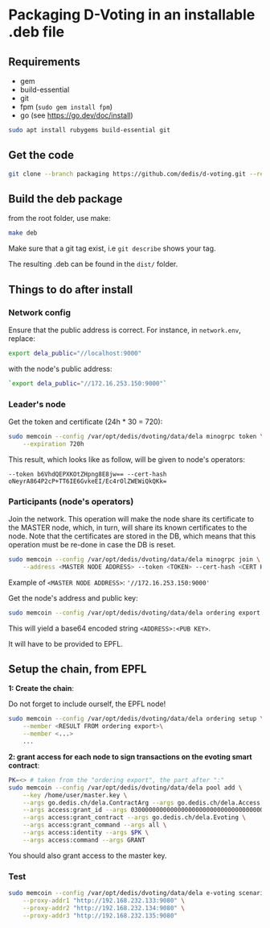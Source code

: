# Packaging D-Voting in an installable .deb file

## Requirements

- gem
- build-essential
- git
- fpm (`sudo gem install fpm`)
- go (see https://go.dev/doc/install)

```sh
sudo apt install rubygems build-essential git
```

## Get the code

```sh
git clone --branch packaging https://github.com/dedis/d-voting.git --recursive 
```

## Build the deb package

from the root folder, use make:

```sh
make deb
```

Make sure that a git tag exist, i.e `git describe` shows your tag.

The resulting .deb can be found in the `dist/` folder.

## Things to do after install

### Network config

Ensure that the public address is correct. For instance, in `network.env`, replace:
```sh
export dela_public="//localhost:9000"
```
with the node's public address:
```sh
`export dela_public="//172.16.253.150:9000"`
```

### Leader's node

Get the token and certificate (24h * 30 = 720):

```sh
sudo memcoin --config /var/opt/dedis/dvoting/data/dela minogrpc token \
    --expiration 720h
```

This result, which looks like as follow, will be given to node's operators:

```
--token b6VhdQEPXKOtZHpng8E8jw== --cert-hash oNeyrA864P2cP+TT6IE6GvkeEI/Ec4rOlZWEWiQkQKk=
```

### Participants (node's operators)

Join the network. This operation will make the node share its certificate to the
MASTER node, which, in turn, will share its known certificates to the node. Note
that the certificates are stored in the DB, which means that this operation must
be re-done in case the DB is reset.

```sh
sudo memcoin --config /var/opt/dedis/dvoting/data/dela minogrpc join \
    --address <MASTER NODE ADDRESS> --token <TOKEN> --cert-hash <CERT HASH>
```

Example of `<MASTER NODE ADDRESS>`: `'//172.16.253.150:9000'`

Get the node's address and public key:

```sh
sudo memcoin --config /var/opt/dedis/dvoting/data/dela ordering export
```

This will yield a base64 encoded string `<ADDRESS>:<PUB KEY>`.

It will have to be provided to EPFL.

## Setup the chain, from EPFL

**1: Create the chain**:

Do not forget to include ourself, the EPFL node!

```sh
sudo memcoin --config /var/opt/dedis/dvoting/data/dela ordering setup \
    --member <RESULT FROM ordering export>\
    --member <...>
    ...
```

**2: grant access for each node to sign transactions on the evoting smart contract**:

```sh
PK=<> # taken from the "ordering export", the part after ":"
sudo memcoin --config /var/opt/dedis/dvoting/data/dela pool add \
    --key /home/user/master.key \
    --args go.dedis.ch/dela.ContractArg --args go.dedis.ch/dela.Access \
    --args access:grant_id --args 0300000000000000000000000000000000000000000000000000000000000000 \
    --args access:grant_contract --args go.dedis.ch/dela.Evoting \
    --args access:grant_command --args all \
    --args access:identity --args $PK \
    --args access:command --args GRANT
```

You should also grant access to the master key.

### Test

```sh
sudo memcoin --config /var/opt/dedis/dvoting/data/dela e-voting scenarioTest \
    --proxy-addr1 "http://192.168.232.133:9080" \
    --proxy-addr2 "http://192.168.232.134:9080" \
    --proxy-addr3 "http://192.168.232.135:9080"
```
